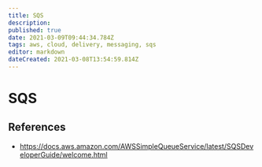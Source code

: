 ```yaml
---
title: SQS
description: 
published: true
date: 2021-03-09T09:44:34.784Z
tags: aws, cloud, delivery, messaging, sqs
editor: markdown
dateCreated: 2021-03-08T13:54:59.814Z
---
```


# SQS

## References

- https://docs.aws.amazon.com/AWSSimpleQueueService/latest/SQSDeveloperGuide/welcome.html
